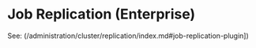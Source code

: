 # Job Replication (Enterprise)

See: (/administration/cluster/replication/index.md#job-replication-plugin])
